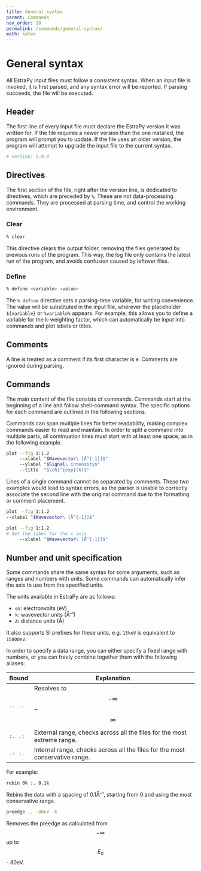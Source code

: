```yaml
---
title: General syntax
parent: Commands
nav_order: 10
permalink: /commands/general-syntax/
math: katex
---
```


# General syntax

All EstraPy input files must follow a consistent syntax. When an input file is invoked, it is first parsed, and any syntax error will be reported. If parsing succeeds, the file will be executed.

## Header

The first line of every input file must declare the EstraPy version it was written for. If the file requires a newer version than the one installed, the program will prompt you to update. If the file uses an older version, the program will attempt to upgrade the input file to the current syntax.

```sh
# version: 1.0.0
```

## Directives

The first section of the file, right after the version line, is dedicated to directives, which are preceded by `%`. These are not data-processing commands. They are processed at parsing time, and control the working environment.

### Clear

```sh
% clear
```

This directive clears the output folder, removing the files generated by previous runs of the program. This way, the log file only contains the latest run of the program, and avoids confusion caused by leftover files.

### Define

```sh
% define <variable> <value>
```

The `% define` directive sets a parsing-time variable, for writing convenience. The value will be substituted in the input file, wherever the placeholder `${variable}` or `%variable%` appears. For example, this allows you to define a variable for the k-weighting factor, which can automatically be input into commands and plot labels or titles.

## Comments

A line is treated as a comment if its first character is `#`. Comments are ignored during parsing.

## Commands

The main content of the file consists of commands. Commands start at the beginning of a line and follow shell-command syntax. The specific options for each command are outlined in the following sections.

Commands can span multiple lines for better readability, making complex commands easier to read and maintain. In order to split a command into multiple parts, all continuation lines must start with at least one space, as in the following example.

```sh
plot --fig 1:1.2
     --xlabel "$Wavevector\ [Å^{-1}]$"
     --ylabel "$Signal\ intensity$"
     --title  "$\chi^{exp}(k)$"
```

Lines of a single command cannot be separated by comments. These two examples would lead to syntax errors, as the parser is unable to correctly associate the second line with the original command due to the formatting or comment placement.

```sh
plot --fig 1:1.2
--xlabel "$Wavevector\ [Å^{-1}]$"
```

```sh
plot --fig 1:1.2
# Set the label for the x axis
     --xlabel "$Wavevector\ [Å^{-1}]$"
```

## Number and unit specification

Some commands share the same syntax for some arguments, such as ranges and numbers with units. Some commands can automatically infer the axis to use from the specified units.

The units available in EstraPy are as follows:

- `eV`: electronvolts (eV)
- `k`: wavevector units (Å⁻¹)
- `A`: distance units (Å)

It also supports SI prefixes for these units, e.g. `15keV` is equivalent to `15000eV`.

In order to specify a data range, you can either specify a fixed range with numbers, or you can freely combine together them with the following aliases:

|Bound|Explanation|
|--|--|
|<span class="nowrap">`.. ..`</span>|Resolves to $$-\infty$$ ~ $$\infty$$|
|<span class="nowrap">`:. .:`</span>|External range, checks across all the files for the most extreme range.|
|<span class="nowrap">`.: :.`</span>|Internal range, checks across all the files for the most conservative range.|

For example:

```sh
rebin 0k :. 0.1k
```

Rebins the data with a spacing of 0.1Å⁻¹, starting from 0 and using the most conservative range.

```sh
preedge .. -80eV -k
```

Removes the preedge as calculated from $$-\infty$$ up to $$E_{0}$$ - 80eV.
